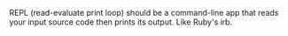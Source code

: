 REPL (read-evaluate print loop) should be a command-line app that reads your input source code then prints its output. Like Ruby's irb.
